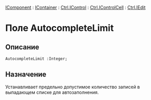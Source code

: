 ﻿---
Link: .Ctrl.IEdit.@AutocompleteLimit
---

[IComponent](topic:Com.Custom.ComClasses.IComponent.Default) :
[IContainer](topic:Com.Custom.ComClasses.IContainer.Default) :
[Ctrl.IControl](topic:Com.Custom.ComClasses.Ctrl.IControl.Default) :
[Ctrl.IControlCell](topic:Com.Custom.ComClasses.Ctrl.IControlCell.Default) :
[Ctrl.IEdit](Default)

# Поле AutocompleteLimit

## Описание

    AutocompleteLimit :Integer;

## Назначение

Устанавливает предельно допустимое количество записей в выпадающем списке для автозаполнения.

